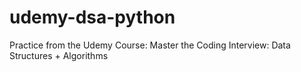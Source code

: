 # udemy-dsa-python
Practice from the Udemy Course: Master the Coding Interview: Data Structures + Algorithms
